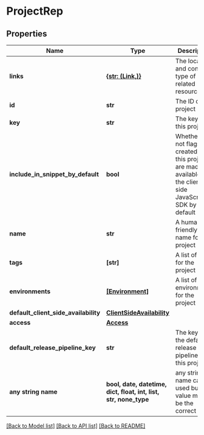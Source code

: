 # ProjectRep


## Properties
Name | Type | Description | Notes
------------ | ------------- | ------------- | -------------
**links** | [**{str: (Link,)}**](Link.md) | The location and content type of related resources | 
**id** | **str** | The ID of this project | 
**key** | **str** | The key of this project | 
**include_in_snippet_by_default** | **bool** | Whether or not flags created in this project are made available to the client-side JavaScript SDK by default | 
**name** | **str** | A human-friendly name for the project | 
**tags** | **[str]** | A list of tags for the project | 
**environments** | [**[Environment]**](Environment.md) | A list of environments for the project | 
**default_client_side_availability** | [**ClientSideAvailability**](ClientSideAvailability.md) |  | [optional] 
**access** | [**Access**](Access.md) |  | [optional] 
**default_release_pipeline_key** | **str** | The key of the default release pipeline for this project | [optional] 
**any string name** | **bool, date, datetime, dict, float, int, list, str, none_type** | any string name can be used but the value must be the correct type | [optional]

[[Back to Model list]](../README.md#documentation-for-models) [[Back to API list]](../README.md#documentation-for-api-endpoints) [[Back to README]](../README.md)


